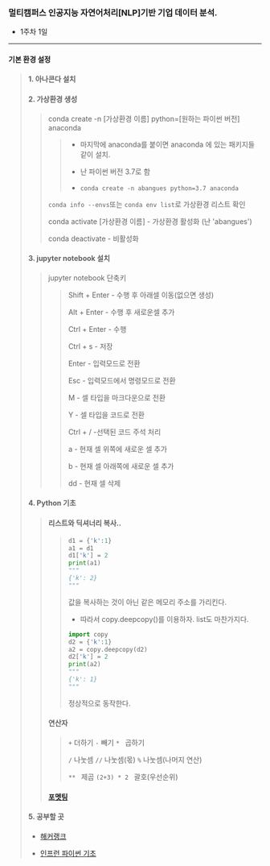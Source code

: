 ### 멀티캠퍼스 인공지능 자연어처리[NLP]기반 기업 데이터 분석.
- 1주차 1일
---
#### 기본 환경 설정
>
> #### 1. 아나콘다 설치
> 
> #### 2. 가상환경 생성
>> conda create -n [가상환경 이름] python=[원하는 파이썬 버전] anaconda
>>> - 마지막에 anaconda를 붙이면 anaconda 에 있는 패키지들 같이 설치.
>>> 
>>> - 난 파이썬 버전 3.7로 함
>>> 
>>> - ```conda create -n abangues python=3.7 anaconda```
>>
>> ```conda info --envs```또는 ```conda env list```로 가상환경 리스트 확인
>>
>> conda activate [가상환경 이름] - 가상환경 활성화 (난 'abangues')
>> 
>> conda deactivate - 비활성화 
>
> #### 3. jupyter notebook 설치
>> jupyter notebook 단축키
>>> Shift + Enter - 수행 후 아래셀 이동(없으면 생성)
>>> 
>>> Alt + Enter - 수행 후 새로운셀 추가
>>> 
>>> Ctrl + Enter - 수행
>>> 
>>> Ctrl + s - 저장
>>> 
>>> Enter - 입력모드로 전환
>>> 
>>> Esc - 입력모드에서 명령모드로 전환
>>> 
>>> M - 셀 타입을 마크다운으로 전환
>>> 
>>> Y - 셀 타입을 코드로 전환
>>> 
>>> Ctrl + / -선택된 코드 주석 처리
>>> 
>>> a - 현재 셀 위쪽에 새로운 셀 추가
>>> 
>>> b - 현재 셀 아래쪽에 새로운 셀 추가
>>> 
>>> dd - 현재 셀 삭제
>
> #### 4. Python 기초
>> #### 리스트와 딕셔너리 복사..
>>> ```Python
>>> d1 = {'k':1}
>>> a1 = d1
>>> d1['k'] = 2
>>> print(a1)
>>> """
>>> {'k': 2}
>>> """
>>> ```
>>> 값을 복사하는 것이 아닌 같은 메모리 주소를 가리킨다. 
>>> - 따라서 copy.deepcopy()를 이용하자. list도 마찬가지다.
>>> 
>>> ```Python
>>> import copy
>>> d2 = {'k':1}
>>> a2 = copy.deepcopy(d2)
>>> d2['k'] = 2
>>> print(a2)
>>> """
>>> {'k': 1}
>>> """
>>> ```
>>> 정상적으로 동작한다.
>>
>> #### 연산자
>> 
>>> ```+``` 더하기    ```-``` 빼기    ```* ``` 곱하기
>>> 
>>> ```/``` 나눗셈    ```//``` 나눗셈(몫) ```%``` 나눗셈(나머지 연산)
>>> 
>>> ```** ``` 제곱    ```(2+3) * 2 ``` 괄호(우선순위)
>>
>> #### [포멧팅](https://m.blog.naver.com/jnlovejy/221752289387)
>>
>
> #### 5. 공부할 곳
> - [해커랭크](https://www.hackerrank.com/challenges)
> 
> - [인프런 파이썬 기초](https://www.inflearn.com/course/%EB%82%98%EB%8F%84%EC%BD%94%EB%94%A9-%ED%8C%8C%EC%9D%B4%EC%8D%AC-%EA%B8%B0%EB%B3%B8#)
